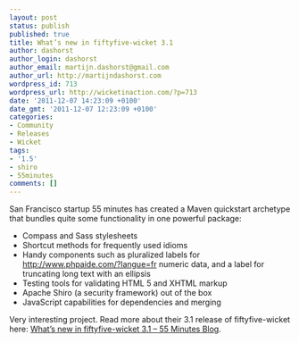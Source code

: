 ```yaml
---
layout: post
status: publish
published: true
title: What’s new in fiftyfive-wicket 3.1
author: dashorst
author_login: dashorst
author_email: martijn.dashorst@gmail.com
author_url: http://martijndashorst.com
wordpress_id: 713
wordpress_url: http://wicketinaction.com/?p=713
date: '2011-12-07 14:23:09 +0100'
date_gmt: '2011-12-07 12:23:09 +0100'
categories:
- Community
- Releases
- Wicket
tags:
- '1.5'
- shiro
- 55minutes
comments: []
---
```

<p>San Francisco startup 55 minutes has created a Maven quickstart archetype that bundles quite some functionality in one powerful package:</p>
<ul>
<li>Compass and Sass stylesheets</li>
<li>Shortcut methods for frequently used idioms</li>
<li>Handy components such as pluralized labels for <a href="http://www.phpaide.com/?langue=fr/">http://www.phpaide.com/?langue=fr</a> numeric data, and a label for truncating long text with an ellipsis</li>
<li>Testing tools for validating HTML 5 and XHTML markup</li>
<li>Apache Shiro (a security framework) out of the box</li>
<li>JavaScript capabilities for dependencies and merging</li>
</ul>
<p>Very interesting project. Read more about their 3.1 release of fiftyfive-wicket here: <a href="http://blog.55minutes.com/post/13793561118/whats-new-in-fiftyfive-wicket-3-1">What’s new in fiftyfive-wicket 3.1 – 55 Minutes Blog</a>.</p>
